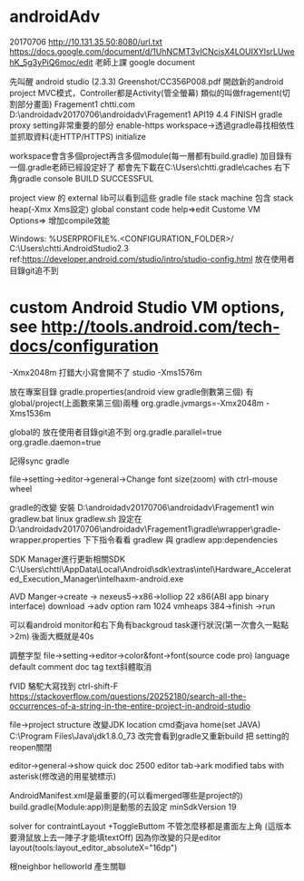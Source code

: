 # androidAdv
20170706
http://10.131.35.50:8080/url.txt
https://docs.google.com/document/d/1UhNCMT3vICNcisX4LOUIXYlsrLUwehK_5g3yPiQ6moc/edit
老師上課 google document

先叫醒 android studio (2.3.3)
Greenshot/CC356P008.pdf
開啟新的android project
MVC模式，Controller都是Activity(管全螢幕) 類似的叫做fragement(切割部分畫面)
Fragement1 chtti.com D:\androidadv20170706\androidadv\Fragement1
API19 4.4 FINISH
gradle proxy setting非常重要的部分 enable-https
workspace->透過gradle尋找相依性並抓取資料(走HTTP/HTTPS)
initialize

workspace會含多個project再含多個module(每一層都有build.gradle)
加目錄有一個.gradle老師已經設定好了
都會先下載在C:\Users\chtti\.gradle\caches
右下角gradle console BUILD SUCCESSFUL

project view 的 external lib可以看到這些 gradle file
stack machine 包含 stack heap(-Xmx Xms設定) global constant code
help=>edit Custome VM Options=> 增加compile效能 

Windows: %USERPROFILE%\.<CONFIGURATION_FOLDER>/
C:\Users\chtti\.AndroidStudio2.3
ref:https://developer.android.com/studio/intro/studio-config.html
放在使用者目錄git追不到
# custom Android Studio VM options, see http://tools.android.com/tech-docs/configuration
-Xmx2048m 打錯大小寫會開不了 studio
-Xms1576m



放在專案目錄
gradle.properties(android view gradle倒數第三個) 有global/project(上面數來第三個)兩種
org.gradle.jvmargs=-Xmx2048m -Xms1536m

global的 放在使用者目錄git追不到
org.gradle.parallel=true
org.gradle.daemon=true

記得sync gradle

file->setting->editor->general->Change font size(zoom) with ctrl-mouse wheel

gradle的改變 安裝
D:\androidadv20170706\androidadv\Fragement1
win gradlew.bat 
linux gradlew.sh
設定在D:\androidadv20170706\androidadv\Fragement1\gradle\wrapper\gradle-wrapper.properties
下下指令看看 gradlew 與 gradlew app:dependencies

SDK Manager進行更新相關SDK
C:\Users\chtti\AppData\Local\Android\sdk\extras\intel\Hardware_Accelerated_Execution_Manager\intelhaxm-android.exe

AVD Manger->create -> nexeus5->x86->lolliop 22 x86(ABI app binary interface) download
->adv option ram 1024 vmheaps 384->finish ->run

可以看android monitor和右下角有backgroud task運行狀況(第一次會久一點點>2m)
後面大概就是40s

調整字型 file->setting->editor->color&font->font(source code pro) language default comment doc tag text斜體取消

fVID 駱駝大寫找到
ctrl-shift-F
https://stackoverflow.com/questions/20252180/search-all-the-occurrences-of-a-string-in-the-entire-project-in-android-studio

file->project structure 改變JDK location cmd查java home(set JAVA) C:\Program Files\Java\jdk1.8.0_73
改完會看到gradle又重新build
把 setting的reopen關閉

editor->general->show quick doc 2500
editor tab->ark modified tabs with asterisk(修改過的用星號標示)

AndroidManifest.xml是最重要的(可以看merged哪些是project的)
build.gradle(Module:app)則是動態的去設定  minSdkVersion 19

solver for contraintLayout
+ToggleButtom 不管怎麼移都是畫面左上角
(這版本要滑鼠放上去一陣子才能填textOff)
因為你改變的只是editor layout(tools:layout_editor_absoluteX="16dp")

根neighbor helloworld 產生關聯